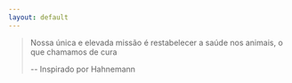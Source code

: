```yaml
---
layout: default
---
```


> Nossa única e elevada missão é restabelecer a saúde nos animais, o que chamamos de cura
> 
> -- Inspirado por Hahnemann
